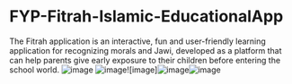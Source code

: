 # FYP-Fitrah-Islamic-EducationalApp
The Fitrah application is an interactive, fun and user-friendly learning application for recognizing morals and Jawi, developed as a platform that can help parents give early exposure to their children before entering the school world.
![image](https://github.com/natashamhds/FYP-Fitrah-Islamic-EducationalApp/assets/133860829/5eed9c2c-e958-4c62-b496-ee830e1ab124)
![image](https://github.com/natashamhds/FYP-Fitrah-Islamic-EducationalApp/assets/133860829/921d402c-eb5c-436d-aa19-b4eaef59e179)![image]![image](https://github.com/natashamhds/FYP-Fitrah-Islamic-EducationalApp/assets/133860829/764457a7-f6fa-4511-87ab-54f169b9af84)![image](https://github.com/natashamhds/FYP-Fitrah-Islamic-EducationalApp/assets/133860829/dc5ec669-e7fc-429b-bbfb-15fa801d8147)

